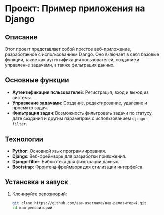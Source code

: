 # Проект: Пример приложения на Django

## Описание

Этот проект представляет собой простое веб-приложение, разработанное с использованием Django. Оно включает в себя базовые функции, такие как аутентификация пользователей, создание и управление задачами, а также фильтрация данных.

## Основные функции

- **Аутентификация пользователей**: Регистрация, вход и выход из системы.
- **Управление задачами**: Создание, редактирование, удаление и просмотр задач.
- **Фильтрация задач**: Возможность фильтровать задачи по статусу, дате создания и другим параметрам с использованием `django-filter`.

## Технологии

- **Python**: Основной язык программирования.
- **Django**: Веб-фреймворк для разработки приложения.
- **Django-filter**: Библиотека для фильтрации данных.
- **Bootstrap**: Фронтенд-фреймворк для стилизации интерфейса.

## Установка и запуск

1. Клонируйте репозиторий:
   ```bash
   git clone https://github.com/ваш-username/ваш-репозиторий.git
   cd ваш-репозиторий
   ```

